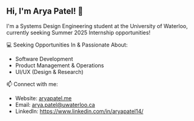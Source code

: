 ## Hi, I'm Arya Patel! 👋

I'm a Systems Design Engineering student at the University of Waterloo, currently seeking Summer 2025 Internship opportunities!

💻 Seeking Opportunities In & Passionate About: 
- Software Development
- Product Management & Operations
- UI/UX (Design & Research)

📫 Connect with me: 
- Website: [aryapatel.me](https://www.aryapatel.me/)
- Email: arya.patel@uwaterloo.ca
- LinkedIn: https://www.linkedin.com/in/aryapatel14/
  
<!--
**aryapatel14/aryapatel14** is a ✨ _special_ ✨ repository because its `README.md` (this file) appears on your GitHub profile.

Here are some ideas to get you started:

- 🔭 I’m currently working on ...
- 🌱 I’m currently learning ...
- 👯 I’m looking to collaborate on ...
- 🤔 I’m looking for help with ...
- 💬 Ask me about ...
- 📫 How to reach me: ...
- 😄 Pronouns: ...
- ⚡ Fun fact: ...
-->
